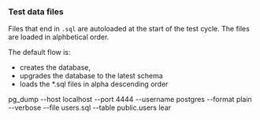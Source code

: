 ### Test data files

Files that end in `.sql` are autoloaded at the start of the test cycle.
The files are loaded in alphbetical order.

The default flow is:
- creates the database,
- upgrades the database to the latest schema
- loads the *.sql files in alpha descending order



pg_dump --host localhost --port 4444 --username postgres --format plain --verbose --file users.sql --table public.users lear
